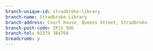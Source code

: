 ```yaml
---
branch-unique-id: stradbroke-library
branch-name: Stradbroke Library
branch-address: Court House, Queens Street, Stradbroke
branch-post-code: IP21 5HG
branch-tel: 01379 384768
breadcrumb: y
---
```

